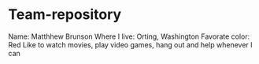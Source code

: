 # Team-repository

Name: Matthhew Brunson
Where I live: Orting, Washington
Favorate color: Red
Like to watch movies, play video games, hang out and help whenever I can
